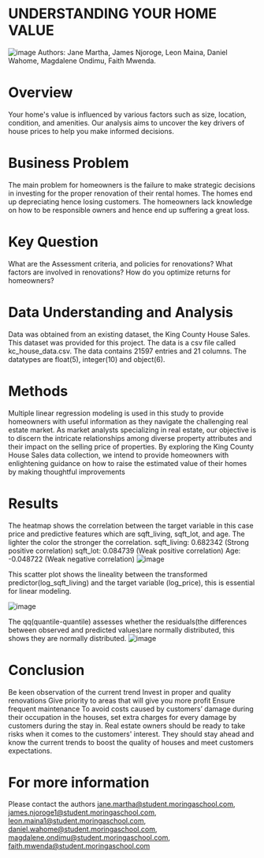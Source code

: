 # UNDERSTANDING YOUR HOME VALUE
![image](https://github.com/magdaondimu/Goup7_Project_Phase2/assets/151352429/bfa8aa00-72ab-4f5f-bc1a-c79d2807f721)
Authors: Jane Martha, James Njoroge, Leon Maina, Daniel Wahome, Magdalene Ondimu, Faith Mwenda.
# Overview
Your home's value is influenced by various factors such as size, location, condition, and amenities. Our analysis aims to uncover the key drivers of house prices to help you make informed decisions.
# Business Problem
The main problem for homeowners is the failure to make strategic decisions in investing for the proper renovation of their rental homes. The homes end up depreciating hence losing customers. The homeowners lack knowledge on how to be responsible owners and hence end up suffering a great loss.
# Key Question
What are the Assessment criteria, and policies for renovations?
What factors are involved in renovations?
How do you optimize returns for homeowners?
# Data Understanding and Analysis
Data was obtained from an existing dataset, the King County House Sales. This dataset was provided for this project. The data is a csv file called kc_house_data.csv. 
The data contains 21597 entries and 21 columns. The datatypes are float(5), integer(10) and object(6). 
# Methods
Multiple linear regression modeling is used in this study to provide homeowners with useful information as they navigate the challenging real estate market. As market analysts specializing in real estate, our objective is to discern the intricate relationships among diverse property attributes and their impact on the selling price of properties. By exploring the King County House Sales data collection, we intend to provide homeowners with enlightening guidance on how to raise the estimated value of their homes by making thoughtful improvements
# Results
The heatmap shows the correlation between the target variable in this case price and predictive features which are sqft_living, sqft_lot, and age.
The lighter the color the stronger the correlation.
sqft_living: 0.682342 (Strong positive correlation) sqft_lot: 0.084739 (Weak positive correlation) Age: -0.048722 (Weak negative correlation)
![image](https://github.com/magdaondimu/Goup7_Project_Phase2/assets/151352429/d425c2a1-0865-4b24-9600-2bc2c4d5d2e2)

This scatter plot shows the lineality between the transformed predictor(log_sqft_living) and the target variable (log_price), this is essential for linear modeling.

![image](https://github.com/magdaondimu/Goup7_Project_Phase2/assets/151352429/aa16af00-3f4a-44d5-94dc-088e185489b1)

The qq(quantile-quantile) assesses whether the residuals(the differences between observed and predicted values)are normally distributed, this shows they are normally distributed.
![image](https://github.com/magdaondimu/Goup7_Project_Phase2/assets/151352429/7890a31b-cf78-45aa-bfa2-053a6f798d9a)

# Conclusion
Be keen observation of the current trend
Invest in proper and quality renovations
Give priority to areas that will give you more profit
Ensure frequent maintenance
To avoid costs caused by customers’ damage during their occupation in the houses, set extra charges for every damage by customers during the stay in.
Real estate owners should be ready to take risks when it comes to the customers' interest. They should stay ahead and know the current trends to boost the quality of houses and meet customers expectations.
# For more information
Please contact the authors jane.martha@student.moringaschool.com, james.njoroge1@student.moringaschool.com, leon.maina1@student.moringaschool.com, daniel.wahome@student.moringaschool.com, magdalene.ondimu@student.moringaschool.com, faith.mwenda@student.moringaschool.com



